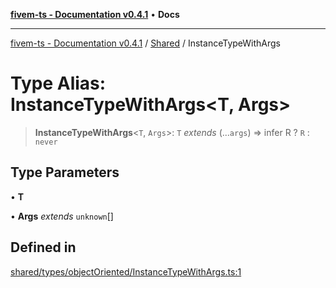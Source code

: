 [**fivem-ts - Documentation v0.4.1**](../../../README.md) • **Docs**

***

[fivem-ts - Documentation v0.4.1](../../../README.md) / [Shared](../README.md) / InstanceTypeWithArgs

# Type Alias: InstanceTypeWithArgs\<T, Args\>

> **InstanceTypeWithArgs**\<`T`, `Args`\>: `T` *extends* (...`args`) => infer R ? `R` : `never`

## Type Parameters

• **T**

• **Args** *extends* `unknown`[]

## Defined in

[shared/types/objectOriented/InstanceTypeWithArgs.ts:1](https://github.com/Purpose-Dev/fivem-ts/blob/main/src/shared/types/objectOriented/InstanceTypeWithArgs.ts#L1)
